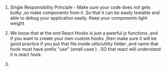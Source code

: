 1) Single Responsibility Principle - Make sure your code does not gets bulky ,so make components from it .So that it can be easily testable and able to debug your application easily. Keep your components light weight

2) We know that at the end React Hooks is just a pwerful js functions ,and if you want to create your own custom hooks ,then make sure it will be good practice if you put that file inside utils/utility folder ,and name that hook must have prefix "use" (small case ) . SO that react will understand it is react hook.

3) 